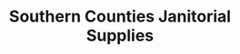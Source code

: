 ---
title: "Southern Counties Janitorial Supplies"
url: /brighton-und-hove/southern-counties-janitorial-supplies/
shop: Allgemein
---